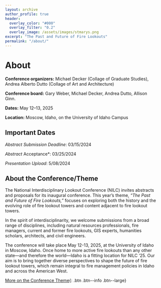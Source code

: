 ```yaml
---
layout: archive
author_profile: true
header:
  overlay_color: "#000"
  overlay_filter: "0.2"
  overlay_image: /assets/images/stmarys.png
excerpt: "The Past and Future of Fire Lookouts"
permalink: "/about/"
---
```

# About

**Conference organizers:** Michael Decker (Collage of Graduate Studies), Andrea Alberto Dutto (Collage of Art and Architecture)

**Conference board:** Gary Weber, Michael Decker, Andrea Dutto, Allison Ginn.

**Dates:** May 12–13, 2025

**Location:** Moscow, Idaho, on the University of Idaho Campus


## **Important Dates**

*Abstract Submission Deadline*: 03/15/2024

*Abstract* Acceptance\*: 03/25/2024

*Presentation Upload*: 5/08/2024



## **About the Conference/Theme**

The National Interdisciplinary Lookout Conference (NILC) invites abstracts and proposals for its inaugural conference. This year’s theme, *“The Past and Future of Fire Lookouts,”* focuses on exploring both the history and the evolving role of fire lookout towers and content adjacent to fire lookout towers.

In the spirit of interdisciplinarity, we welcome submissions from a broad range of disciplines, including natural resources professionals, fire managers, current and former fire lookouts, GIS experts, humanities scholars, architects, and civil engineers.

The conference will take place May 12-13, 2025, at the University of Idaho in Moscow, Idaho. Once home to more active fire lookouts than any other state—and therefore the world—Idaho is a fitting location for NILC ‘25. Our aim is to bring together diverse perspectives to shape the future of fire lookout towers, which remain integral to fire management policies in Idaho and across the American West. 

[More on the Conference Theme](../theme/){: .btn .btn--info .btn--large}

